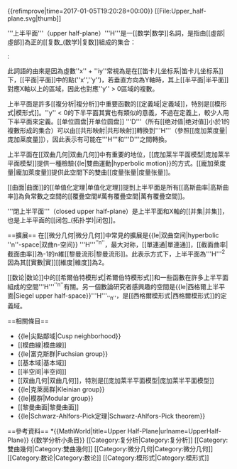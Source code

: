{{refimprove|time=2017-01-05T19:20:28+00:00}}
[[File:Upper_half-plane.svg|thumb]]

'''上半平面'''（upper half-plane）'''H'''是一[[数学|数学]]名詞，是指由[[虛部|虛部]]為正的[[复数_(数学)|复数]]組成的集合：

:<math>\mathbb{H} = \{x + iy \mid y > 0; x, y \in \mathbb{R} \}.</math>

此詞語的由來是因為虛數''x'' + ''iy''常視為是在[[笛卡儿坐标系|笛卡儿坐标系]]下，[[平面|平面]]中的點(''x'',''y'')，若垂直方向為Y軸時，其上[[半平面|半平面]]對應X軸以上的區域，因此也對應''y'' > 0區域的複數。

上半平面是許多[[複分析|複分析]]中重要函數的[[定義域|定義域]]，特別是[[模形式|模形式]]。''y'' < 0的下半平面其實也有類似的意義，不過在定義上，較少人用下半平面來定義。[[单位圆盘|开单位圆盘]] '''D'''（所有[[绝对值|绝对值]]小於1的複數形成的集合）可以由[[共形映射|共形映射]]轉換到'''H'''（參照[[庞加莱度量|庞加莱度量]]），因此表示有可能在'''H'''和'''D'''之間轉換。

上半平面在[[双曲几何|双曲几何]]中有重要的地位，[[庞加莱半平面模型|庞加莱半平面模型]]提供一種檢驗{{le|雙曲運動|hyperbolic motion}}的方式。[[龐加萊度量|龐加萊度量]]提供此空間下的雙曲[[度量张量|度量张量]]。

[[曲面|曲面]]的[[单值化定理|单值化定理]]提到上半平面是所有[[高斯曲率|高斯曲率]]為負常數之空間的[[覆疊空間#萬有覆疊空間|萬有覆疊空間]]。

'''閉上半平面'''（closed upper half-plane）是上半平面和X軸的[[并集|并集]]，也是上半平面的[[闭包_(拓扑学)|闭包]]。

==擴展==
在[[微分几何|微分几何]]中常見的擴展是{{le|双曲空间|hyperbolic ''n''-space|双曲n-空间}} '''H'''<sup>''n''</sup>，最大对称，[[單連通|單連通]]，[[截面曲率|截面曲率]]為-1的n維[[黎曼流形|黎曼流形]]。此表示方式下，上半平面為'''H'''<sup>2</sup>因為其[[實數|實]][[維度|維度]]為2。

[[数论|数论]]中的[[希爾伯特模形式|希爾伯特模形式]]和一些函數在許多上半平面組成的空間'''H'''<sup>''n''</sup>有關。另一個數論研究者感興趣的空間是{{le|西格爾上半平面|Siegel upper half-space}}'''H'''<sub>''n''</sub>，是[[西格爾模形式|西格爾模形式]]的定義域。

==相關條目==
* {{le|尖點鄰域|Cusp neighborhood}}
* [[模曲線|模曲線]]
* {{le|富克斯群|Fuchsian group}}
* [[基本域|基本域]]
* [[半空间|半空间]]
* [[双曲几何|双曲几何]]，特別是[[庞加莱半平面模型|庞加莱半平面模型]] 
* {{le|克萊茵群|Kleinian group}}
* {{le|模群|Modular group}}
* [[黎曼曲面|黎曼曲面]]
* {{le|Schwarz-Ahlfors-Pick定理|Schwarz-Ahlfors-Pick theorem}}

==參考資料==
*{{MathWorld|title=Upper Half-Plane|urlname=UpperHalf-Plane}}
{{数学分析小条目}}
[[Category:复分析|Category:复分析]]
[[Category:雙曲幾何|Category:雙曲幾何]]
[[Category:微分几何|Category:微分几何]]
[[Category:数论|Category:数论]]
[[Category:模形式|Category:模形式]]